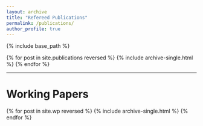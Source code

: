 ```yaml
---
layout: archive
title: "Refereed Publications"
permalink: /publications/
author_profile: true
---
```



{% include base_path %}

{% for post in site.publications reversed %}
  {% include archive-single.html %}
{% endfor %}

---

Working Papers
=======

{% for post in site.wp reversed %}
  {% include archive-single.html %}
{% endfor %}